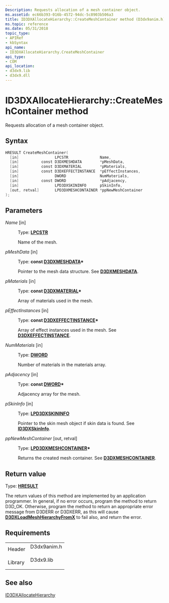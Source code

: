 ```yaml
---
Description: Requests allocation of a mesh container object.
ms.assetid: ec66b393-016b-4572-94dc-5c8903b506a3
title: ID3DXAllocateHierarchy::CreateMeshContainer method (D3dx9anim.h)
ms.topic: reference
ms.date: 05/31/2018
topic_type: 
- APIRef
- kbSyntax
api_name: 
- ID3DXAllocateHierarchy.CreateMeshContainer
api_type: 
- COM
api_location: 
- d3dx9.lib
- d3dx9.dll
---
```


# ID3DXAllocateHierarchy::CreateMeshContainer method

Requests allocation of a mesh container object.

## Syntax


```C++
HRESULT CreateMeshContainer(
  [in]                LPCSTR              Name,
  [in]          const D3DXMESHDATA        *pMeshData,
  [in]          const D3DXMATERIAL        *pMaterials,
  [in]          const D3DXEFFECTINSTANCE  *pEffectInstances,
  [in]                DWORD               NumMaterials,
  [in]          const DWORD               *pAdjacency,
  [in]                LPD3DXSKININFO      pSkinInfo,
  [out, retval]       LPD3DXMESHCONTAINER *ppNewMeshContainer
);
```



## Parameters

<dl> <dt>

*Name* \[in\]
</dt> <dd>

Type: **[**LPCSTR**](../winprog/windows-data-types.md)**

Name of the mesh.

</dd> <dt>

*pMeshData* \[in\]
</dt> <dd>

Type: **const [**D3DXMESHDATA**](d3dxmeshdata.md)\***

Pointer to the mesh data structure. See [**D3DXMESHDATA**](d3dxmeshdata.md).

</dd> <dt>

*pMaterials* \[in\]
</dt> <dd>

Type: **const [**D3DXMATERIAL**](d3dxmaterial.md)\***

Array of materials used in the mesh.

</dd> <dt>

*pEffectInstances* \[in\]
</dt> <dd>

Type: **const [**D3DXEFFECTINSTANCE**](d3dxeffectinstance.md)\***

Array of effect instances used in the mesh. See [**D3DXEFFECTINSTANCE**](d3dxeffectinstance.md).

</dd> <dt>

*NumMaterials* \[in\]
</dt> <dd>

Type: **[**DWORD**](../winprog/windows-data-types.md)**

Number of materials in the materials array.

</dd> <dt>

*pAdjacency* \[in\]
</dt> <dd>

Type: **const [**DWORD**](../winprog/windows-data-types.md)\***

Adjacency array for the mesh.

</dd> <dt>

*pSkinInfo* \[in\]
</dt> <dd>

Type: **[**LPD3DXSKININFO**](id3dxskininfo.md)**

Pointer to the skin mesh object if skin data is found. See [**ID3DXSkinInfo**](id3dxskininfo.md).

</dd> <dt>

*ppNewMeshContainer* \[out, retval\]
</dt> <dd>

Type: **[**LPD3DXMESHCONTAINER**](d3dxmeshcontainer.md)\***

Returns the created mesh container. See [**D3DXMESHCONTAINER**](d3dxmeshcontainer.md).

</dd> </dl>

## Return value

Type: **[**HRESULT**](https://msdn.microsoft.com/library/Bb401631(v=MSDN.10).aspx)**

The return values of this method are implemented by an application programmer. In general, if no error occurs, program the method to return D3D\_OK. Otherwise, program the method to return an appropriate error message from D3DERR or D3DXERR, as this will cause [**D3DXLoadMeshHierarchyFromX**](d3dxloadmeshhierarchyfromx.md) to fail also, and return the error.

## Requirements



|                    |                                                                                        |
|--------------------|----------------------------------------------------------------------------------------|
| Header<br/>  | <dl> <dt>D3dx9anim.h</dt> </dl> |
| Library<br/> | <dl> <dt>D3dx9.lib</dt> </dl>   |



## See also

<dl> <dt>

[ID3DXAllocateHierarchy](id3dxallocatehierarchy.md)
</dt> </dl>

 

 